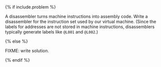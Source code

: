 {% if include.problem %}

A <span g="disassembler">disassembler</span> turns machine instructions into assembly code.
Write a disassembler for the instruction set used by our virtual machine.
(Since the labels for addresses are not stored in machine instructions,
disassemblers typically generate labels like `@L001` and `@L002`.)

{% else %}

FIXME: write solution.

{% endif %}

